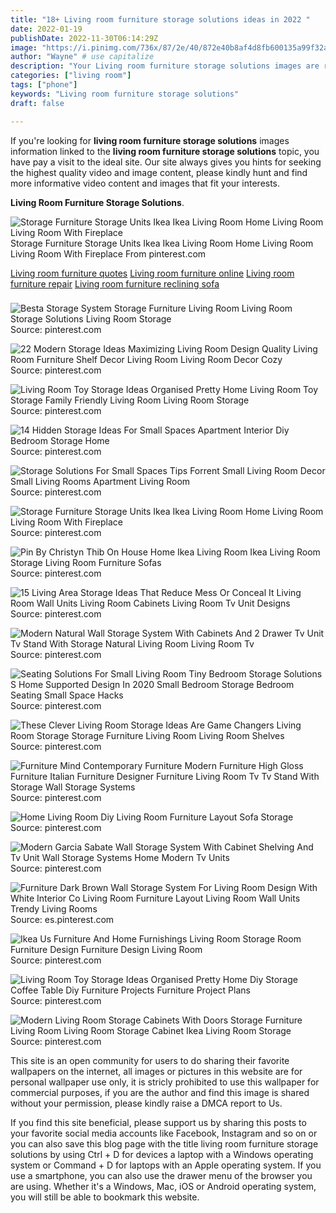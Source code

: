 ```yaml
---
title: "18+ Living room furniture storage solutions ideas in 2022 "
date: 2022-01-19
publishDate: 2022-11-30T06:14:29Z
image: "https://i.pinimg.com/736x/87/2e/40/872e40b8af4d8fb600135a99f32ae69a.jpg"
author: "Wayne" # use capitalize
description: "Your Living room furniture storage solutions images are ready in this website. Living room furniture storage solutions are a topic that is being searched for and liked by netizens now. You can Download the Living room furniture storage solutions files here. Download all royalty-free vectors."
categories: ["living room"]
tags: ["phone"]
keywords: "Living room furniture storage solutions"
draft: false

---
```


If you're looking for **living room furniture storage solutions** images information linked to the **living room furniture storage solutions** topic, you have pay a visit to the ideal  site.  Our site always  gives you  hints  for seeking  the highest  quality video and image  content, please kindly hunt and find more informative video content and images  that fit your interests.

**Living Room Furniture Storage Solutions**. 

![Storage Furniture Storage Units Ikea Ikea Living Room Home Living Room Living Room With Fireplace](https://i.pinimg.com/originals/8a/07/b4/8a07b4ef426a8a1d40cd883a3d12d9ef.jpg "Storage Furniture Storage Units Ikea Ikea Living Room Home Living Room Living Room With Fireplace")
Storage Furniture Storage Units Ikea Ikea Living Room Home Living Room Living Room With Fireplace From pinterest.com

[Living room furniture quotes](/living-room-furniture-quotes/)
[Living room furniture online](/living-room-furniture-online/)
[Living room furniture repair](/living-room-furniture-repair/)
[Living room furniture reclining sofa](/living-room-furniture-reclining-sofa/)



### 

 


![Besta Storage System Storage Furniture Living Room Living Room Storage Solutions Living Room Storage](https://i.pinimg.com/600x315/f4/00/3d/f4003d9d5c48134ed8224a4111a1072b.jpg "Besta Storage System Storage Furniture Living Room Living Room Storage Solutions Living Room Storage")
Source: pinterest.com

 

![22 Modern Storage Ideas Maximizing Living Room Design Quality Living Room Furniture Shelf Decor Living Room Living Room Decor Cozy](https://i.pinimg.com/originals/46/91/4a/46914ab65e545af86d8c31363bb025a7.jpg "22 Modern Storage Ideas Maximizing Living Room Design Quality Living Room Furniture Shelf Decor Living Room Living Room Decor Cozy")
Source: pinterest.com

 

![Living Room Toy Storage Ideas Organised Pretty Home Living Room Toy Storage Family Friendly Living Room Living Room Storage](https://i.pinimg.com/736x/89/a3/6e/89a36e4e90535f0ae6fbee29d297a4ff.jpg "Living Room Toy Storage Ideas Organised Pretty Home Living Room Toy Storage Family Friendly Living Room Living Room Storage")
Source: pinterest.com

 

![14 Hidden Storage Ideas For Small Spaces Apartment Interior Diy Bedroom Storage Home](https://i.pinimg.com/736x/04/97/ef/0497ef640222056f670ee836dfbc0b44--storage-spaces-tv-storage-ideas.jpg "14 Hidden Storage Ideas For Small Spaces Apartment Interior Diy Bedroom Storage Home")
Source: pinterest.com

 

![Storage Solutions For Small Spaces Tips Forrent Small Living Room Decor Small Living Rooms Apartment Living Room](https://i.pinimg.com/564x/8d/10/f0/8d10f061e7d252e700ae8fb4e3c35b77.jpg "Storage Solutions For Small Spaces Tips Forrent Small Living Room Decor Small Living Rooms Apartment Living Room")
Source: pinterest.com

 

![Storage Furniture Storage Units Ikea Ikea Living Room Home Living Room Living Room With Fireplace](https://i.pinimg.com/originals/8a/07/b4/8a07b4ef426a8a1d40cd883a3d12d9ef.jpg "Storage Furniture Storage Units Ikea Ikea Living Room Home Living Room Living Room With Fireplace")
Source: pinterest.com

 

![Pin By Christyn Thib On House Home Ikea Living Room Ikea Living Room Storage Living Room Furniture Sofas](https://i.pinimg.com/736x/e4/a3/80/e4a380e3f73527573332a9da8295ba44--living-room-storage-living-room-furniture.jpg "Pin By Christyn Thib On House Home Ikea Living Room Ikea Living Room Storage Living Room Furniture Sofas")
Source: pinterest.com

 

![15 Living Area Storage Ideas That Reduce Mess Or Conceal It Living Room Wall Units Living Room Cabinets Living Room Tv Unit Designs](https://i.pinimg.com/originals/3b/9c/c0/3b9cc0ebf5d5a0047ff0a03b7b48f454.jpg "15 Living Area Storage Ideas That Reduce Mess Or Conceal It Living Room Wall Units Living Room Cabinets Living Room Tv Unit Designs")
Source: pinterest.com

 

![Modern Natural Wall Storage System With Cabinets And 2 Drawer Tv Unit Tv Stand With Storage Natural Living Room Living Room Tv](https://i.pinimg.com/originals/1d/0f/3a/1d0f3a8ad7d3d7a6299b27bc10fa39d4.jpg "Modern Natural Wall Storage System With Cabinets And 2 Drawer Tv Unit Tv Stand With Storage Natural Living Room Living Room Tv")
Source: pinterest.com

 

![Seating Solutions For Small Living Room Tiny Bedroom Storage Solutions S Home Supported Design In 2020 Small Bedroom Storage Bedroom Seating Small Space Hacks](https://i.pinimg.com/564x/ba/0b/0b/ba0b0b1f53fd3fff2cf7adb8b8858319.jpg "Seating Solutions For Small Living Room Tiny Bedroom Storage Solutions S Home Supported Design In 2020 Small Bedroom Storage Bedroom Seating Small Space Hacks")
Source: pinterest.com

 

![These Clever Living Room Storage Ideas Are Game Changers Living Room Storage Storage Furniture Living Room Living Room Shelves](https://i.pinimg.com/564x/ea/dd/74/eadd74e76c18055b71c69eca7b7fc7d0.jpg "These Clever Living Room Storage Ideas Are Game Changers Living Room Storage Storage Furniture Living Room Living Room Shelves")
Source: pinterest.com

 

![Furniture Mind Contemporary Furniture Modern Furniture High Gloss Furniture Italian Furniture Designer Furniture Living Room Tv Tv Stand With Storage Wall Storage Systems](https://i.pinimg.com/736x/58/a2/34/58a234f3d6fe7f0d97ef0b59333f5d87--wall-storage-systems-storage-solutions.jpg "Furniture Mind Contemporary Furniture Modern Furniture High Gloss Furniture Italian Furniture Designer Furniture Living Room Tv Tv Stand With Storage Wall Storage Systems")
Source: pinterest.com

 

![Home Living Room Diy Living Room Furniture Layout Sofa Storage](https://i.pinimg.com/originals/f0/ef/64/f0ef64f6650d71f839a142a811630d5e.jpg "Home Living Room Diy Living Room Furniture Layout Sofa Storage")
Source: pinterest.com

 

![Modern Garcia Sabate Wall Storage System With Cabinet Shelving And Tv Unit Wall Storage Systems Home Modern Tv Units](https://i.pinimg.com/originals/1b/0c/08/1b0c0812a0358271a8f058b281c0f731.jpg "Modern Garcia Sabate Wall Storage System With Cabinet Shelving And Tv Unit Wall Storage Systems Home Modern Tv Units")
Source: pinterest.com

 

![Furniture Dark Brown Wall Storage System For Living Room Design With White Interior Co Living Room Furniture Layout Living Room Wall Units Trendy Living Rooms](https://i.pinimg.com/originals/a3/9c/69/a39c6988805434248729ee1129401693.jpg "Furniture Dark Brown Wall Storage System For Living Room Design With White Interior Co Living Room Furniture Layout Living Room Wall Units Trendy Living Rooms")
Source: es.pinterest.com

 

![Ikea Us Furniture And Home Furnishings Living Room Storage Room Furniture Design Furniture Design Living Room](https://i.pinimg.com/originals/33/e5/f9/33e5f929889bdd0f84a9774f709b0c2b.jpg "Ikea Us Furniture And Home Furnishings Living Room Storage Room Furniture Design Furniture Design Living Room")
Source: pinterest.com

 

![Living Room Toy Storage Ideas Organised Pretty Home Diy Storage Coffee Table Diy Furniture Projects Furniture Project Plans](https://i.pinimg.com/564x/19/f1/79/19f17912d24ba22714c0ef0f5a6afe90.jpg "Living Room Toy Storage Ideas Organised Pretty Home Diy Storage Coffee Table Diy Furniture Projects Furniture Project Plans")
Source: pinterest.com

 

![Modern Living Room Storage Cabinets With Doors Storage Furniture Living Room Living Room Storage Cabinet Ikea Living Room Storage](https://i.pinimg.com/736x/87/2e/40/872e40b8af4d8fb600135a99f32ae69a.jpg "Modern Living Room Storage Cabinets With Doors Storage Furniture Living Room Living Room Storage Cabinet Ikea Living Room Storage")
Source: pinterest.com

 

This site is an open community for users to do sharing their favorite wallpapers on the internet, all images or pictures in this website are for personal wallpaper use only, it is stricly prohibited to use this wallpaper for commercial purposes, if you are the author and find this image is shared without your permission, please kindly raise a DMCA report to Us.

If you find this site beneficial, please support us by sharing this posts to your favorite social media accounts like Facebook, Instagram and so on or you can also save this blog page with the title living room furniture storage solutions by using Ctrl + D for devices a laptop with a Windows operating system or Command + D for laptops with an Apple operating system. If you use a smartphone, you can also use the drawer menu of the browser you are using. Whether it's a Windows, Mac, iOS or Android operating system, you will still be able to bookmark this website.
